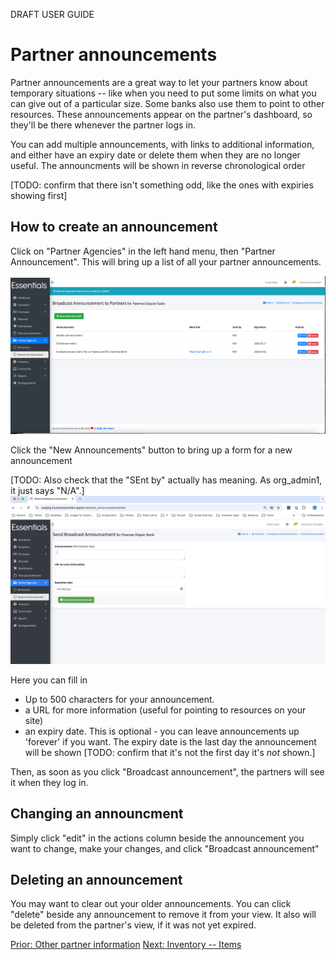 DRAFT USER GUIDE

# Partner announcements

Partner announcements are a great way to let your partners know about temporary situations -- like when you need to put some limits on what you can give out of a particular size.  Some banks also use them to point to other resources.
These announcements appear on the partner's dashboard,  so they'll be there whenever the partner logs in.

You can add multiple announcements, with links to additional information, and either have an expiry date or delete them when they are no longer useful. The announcments will be shown in reverse chronological order 

[TODO:  confirm that there isn't something odd, like the ones with expiries showing first]

## How to create an announcement

Click on "Partner Agencies" in the left hand menu, then "Partner Announcement".   This will bring up a list of all your partner announcements.

![all announcments screen](images/partners/partners_announcements_1.png)

Click the "New Announcements" button to bring up a form for a new announcement

[TODO:  Also check that the "SEnt by" actually has meaning.   As org_admin1, it just says "N/A".]
![new announcement screen](images/partners/partners_announcements_2.png)

Here you can fill in 
- Up to 500 characters for your announcement. 
- a URL for more information (useful for pointing to resources on your site)
- an expiry date.   This is optional - you can leave announcements up 'forever' if you want.  The expiry date is the last day the announcement will be shown [TODO: confirm that it's not the first day it's *not* shown.]

Then,  as soon as you click "Broadcast announcement",  the partners will see it when they log in.

## Changing an announcment
Simply click "edit" in the actions column beside the announcement you want to change, make your changes, and click "Broadcast announcement"

## Deleting an announcement
You may want to clear out your older announcements.  You can click "delete" beside any announcement to remove it from your view.  It also will be deleted from the partner's view,  if it was not yet expired.


[Prior:  Other partner information](pm_other_information.md) [Next: Inventory -- Items](inventory_items.md)
